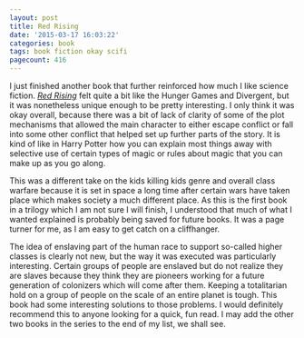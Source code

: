 ```yaml
---
layout: post
title: Red Rising
date: '2015-03-17 16:03:22'
categories: book
tags: book fiction okay scifi
pagecount: 416
---
```


I just finished another book that further reinforced how much I like
science fiction. [*Red Rising*][red-amazon] felt quite a bit like the Hunger Games and
Divergent, but it was nonetheless unique enough to be pretty interesting.
I only think it was okay overall, because there was a bit of lack of
clarity of some of the plot mechanisms that allowed the main character
to either escape conflict or fall into some other conflict that helped set up
further parts of the story. It is kind of like in Harry Potter how you can
explain most things away with selective use of certain types of magic or
rules about magic that you can make up as you go along.

This was a different take on the kids killing kids genre and overall class
warfare because it is set in space a long time after certain wars have taken
place which makes society a much different place. As this is the first book
in a trilogy which I am not sure I will finish, I understood that much of what
I wanted explained is probably being saved for future books. It was a page
turner for me, as I am easy to get catch on a cliffhanger.

The idea of enslaving part of the human race to support so-called higher classes
is clearly not new, but the way it was executed was particularly interesting. Certain
groups of people are enslaved but do not realize they are slaves because they
think they are pioneers working for a future generation of colonizers which will
come after them. Keeping a totalitarian hold on a group of people on the scale of
an entire planet is tough. This book had some interesting solutions to those problems.
I would definitely recommend this to anyone looking for a quick, fun read. I may
add the other two books in the series to the end of my list, we shall see.

[red-amazon]:   http://amzn.com/034553980X

